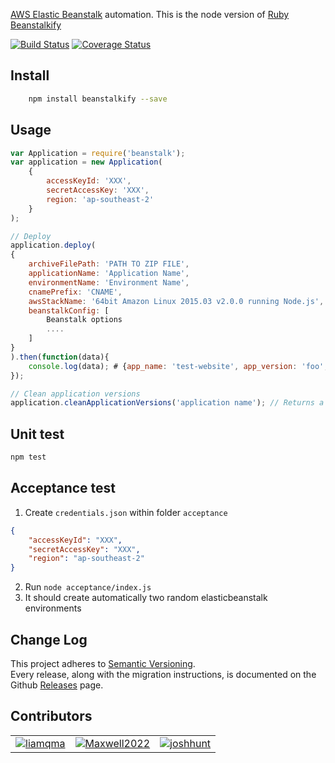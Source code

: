 [AWS Elastic Beanstalk](http://aws.amazon.com/elasticbeanstalk/) automation.
This is the node version of [Ruby Beanstalkify](https://github.com/pranavraja/beanstalkify/) 

[![Build Status](https://travis-ci.org/liamqma/beanstalkify.svg?branch=master)](https://travis-ci.org/liamqma/beanstalkify)
[![Coverage Status](https://coveralls.io/repos/liamqma/beanstalkify/badge.svg?branch=master&service=github)](https://coveralls.io/github/liamqma/beanstalkify?branch=master)

## Install
```bash
    npm install beanstalkify --save
```

## Usage

```javascript
var Application = require('beanstalk');
var application = new Application(
    {
        accessKeyId: 'XXX',
        secretAccessKey: 'XXX',
        region: 'ap-southeast-2'
    }
);

// Deploy
application.deploy(
{
    archiveFilePath: 'PATH TO ZIP FILE',
    applicationName: 'Application Name',
    environmentName: 'Environment Name',
    cnamePrefix: 'CNAME', 
    awsStackName: '64bit Amazon Linux 2015.03 v2.0.0 running Node.js',
    beanstalkConfig: [
        Beanstalk options
        ....
    ]
}
).then(function(data){
    console.log(data); # {app_name: 'test-website', app_version: 'foo', env_name: 'test-website-prod', env_url: 'tech-website-12345.ap-southeast-2.elasticbeanstalk.com'}
});

// Clean application versions
application.cleanApplicationVersions('application name'); // Returns a promise
```

## Unit test

```bash
npm test
```

## Acceptance test
1. Create `credentials.json` within folder `acceptance`
```JSON
{
    "accessKeyId": "XXX",
    "secretAccessKey": "XXX",
    "region": "ap-southeast-2"
}
```
2. Run `node acceptance/index.js`
3. It should create automatically two random elasticbeanstalk environments 

## Change Log

This project adheres to [Semantic Versioning](http://semver.org/).  
Every release, along with the migration instructions, is documented on the Github [Releases](https://github.com/liamqma/beanstalkify/releases) page.
  
## Contributors
<table id="contributors"><tr><td><img src=https://avatars.githubusercontent.com/u/4413219?v=3><a href="https://github.com/liamqma">liamqma</a></td><td><img src=https://avatars.githubusercontent.com/u/670701?v=3><a href="https://github.com/Maxwell2022">Maxwell2022</a></td><td><img src=https://avatars.githubusercontent.com/u/46142?v=3><a href="https://github.com/joshhunt">joshhunt</a></td></tr></table>
